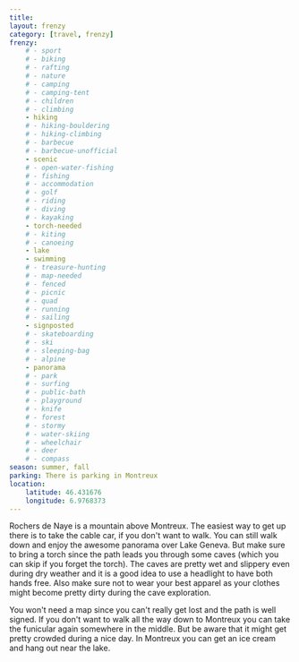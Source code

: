 ```yaml
---
title: 
layout: frenzy
category: [travel, frenzy]
frenzy:
    # - sport
    # - biking
    # - rafting
    # - nature
    # - camping
    # - camping-tent
    # - children
    # - climbing
    - hiking
    # - hiking-bouldering
    # - hiking-climbing
    # - barbecue
    # - barbecue-unofficial
    - scenic
    # - open-water-fishing
    # - fishing
    # - accommodation
    # - golf
    # - riding
    # - diving
    # - kayaking
    - torch-needed
    # - kiting
    # - canoeing
    - lake
    - swimming
    # - treasure-hunting
    # - map-needed
    # - fenced
    # - picnic
    # - quad
    # - running
    # - sailing
    - signposted
    # - skateboarding
    # - ski
    # - sleeping-bag
    # - alpine
    - panorama
    # - park
    # - surfing
    # - public-bath
    # - playground
    # - knife
    # - forest
    # - stormy
    # - water-skiing
    # - wheelchair
    # - deer
    # - compass
season: summer, fall
parking: There is parking in Montreux
location:
    latitude: 46.431676
    longitude: 6.9768373
---
```


Rochers de Naye is a mountain above Montreux. The easiest way to get up there is to take the cable car, if you don't want to walk. You can still walk down and enjoy the awesome panorama over Lake Geneva. But make sure to bring a torch since the path leads you through some caves (which you can skip if you forget the torch). The caves are pretty wet and slippery even during dry weather and it is a good idea to use a headlight to have both hands free. Also make sure not to wear your best apparel as your clothes might become pretty dirty during the cave exploration.

You won't need a map since you can't really get lost and the path is well signed. If you don't want to walk all the way down to Montreux you can take the funicular again somewhere in the middle. But be aware that it might get pretty crowded during a nice day. In Montreux you can get an ice cream and hang out near the lake.